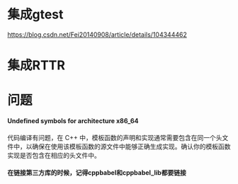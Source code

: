 # 集成gtest
https://blog.csdn.net/Fei20140908/article/details/104344462

# 集成RTTR


# 问题
#### Undefined symbols for architecture x86_64
代码编译有问题，在 C++ 中，模板函数的声明和实现通常需要包含在同一个头文件中，以确保在使用该模板函数的源文件中能够正确生成实现。确认你的模板函数实现是否包含在相应的头文件中。

#### 在链接第三方库的时候，记得cppbabel和cppbabel_lib都要链接



